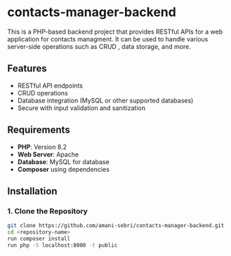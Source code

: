 # contacts-manager-backend

This is a PHP-based backend project that provides RESTful APIs for a web application for contacts managment. It can be used to handle various server-side operations such as CRUD , data storage, and more.

## Features

- RESTful API endpoints
- CRUD operations
- Database integration (MySQL or other supported databases)
- Secure with input validation and sanitization

## Requirements

- **PHP**: Version 8.2 
- **Web Server**: Apache 
- **Database**: MySQL for database
- **Composer**  using dependencies

## Installation

### 1. Clone the Repository

```bash
git clone https://github.com/amani-sebri/contacts-manager-backend.git
cd <repository-name>
run composer install 
run php -S localhost:8000 -t public
